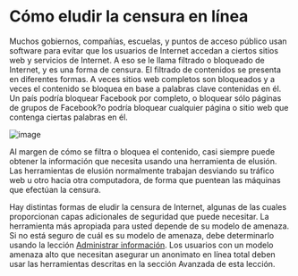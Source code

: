 [Title]: # (Cómo eludir la censura en línea)
[Difficulty]: # (Principiante)
[Order]: # (4)

# Cómo eludir la censura en línea

Muchos gobiernos, compañías, escuelas, y puntos de acceso público usan software para evitar que los usuarios de Internet accedan a ciertos sitios web y servicios de Internet. A eso se le llama filtrado o bloqueado de Internet, y es una forma de censura. El filtrado de contenidos se presenta en diferentes formas. A veces sitios web completos son bloqueados y a veces el contenido se bloquea en base a palabras clave contenidas en él. Un país podría bloquear Facebook por completo, o bloquear sólo páginas de grupos de Facebook?o podría bloquear cualquier página o sitio web que contenga ciertas palabras en él.

![image](internetb1.png)

Al margen de cómo se filtra o bloquea el contenido, casi siempre puede obtener la información que necesita usando una herramienta de elusión. Las herramientas de elusión normalmente trabajan desviando su tráfico web u otro hacia otra computadora, de forma que puentean las máquinas que efectúan la censura.

Hay distintas formas de eludir la censura de Internet, algunas de las cuales proporcionan capas adicionales de seguridad que puede necesitar. La herramienta más apropiada para usted depende de su modelo de amenaza. Si no está seguro de cuál es su modelo de amenaza, debe determinarlo usando la lección [Administrar información](umbrella://lesson/managing-information). Los usuarios con un modelo amenaza alto que necesitan asegurar un anonimato en línea total deben usar las herramientas descritas en la sección Avanzada de esta lección.